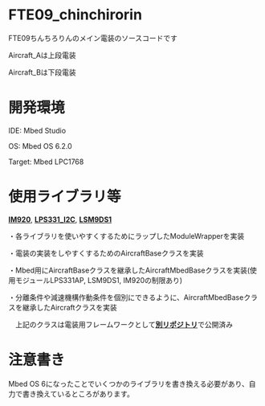 # FTE09_chinchirorin
 FTE09ちんちろりんのメイン電装のソースコードです
 
 Aircraft_Aは上段電装
 
 Aircraft_Bは下段電装

# 開発環境
 IDE: Mbed Studio
 
 OS: Mbed OS 6.2.0

 Target: Mbed LPC1768
 
# 使用ライブラリ等
 [**IM920**](https://os.mbed.com/users/okini3939/code/IM920/), [**LPS331_I2C**](https://os.mbed.com/users/nyamfg/code/LPS331_I2C/), [**LSM9DS1**](https://os.mbed.com/users/zeutel/code/LSM9DS1/)
 
 ・各ライブラリを使いやすくするためにラップしたModuleWrapperを実装
 
 ・電装の実装をしやすくするためのAircraftBaseクラスを実装

 ・Mbed用にAircraftBaseクラスを継承したAircraftMbedBaseクラスを実装(使用モジュールLPS331AP, LSM9DS1, IM920の制限あり)
 
 ・分離条件や減速機構作動条件を個別にできるように、AircraftMbedBaseクラスを継承したAircraftクラスを実装

　上記のクラスは電装用フレームワークとして[**別リポジトリ**](https://github.com/FROM-THE-EARTH/Aircraft_Framework)で公開済み
 
# 注意書き
 Mbed OS 6になったことでいくつかのライブラリを書き換える必要があり、自力で書き換えているところがあります。
